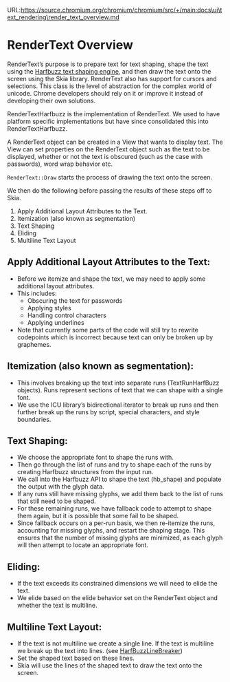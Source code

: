 URL:https://source.chromium.org/chromium/chromium/src/+/main:docs\ui\text_rendering\render_text_overview.md
# RenderText Overview

RenderText’s purpose is to prepare text for text shaping, shape the text using
the [Harfbuzz text shaping
engine](https://harfbuzz.github.io/what-is-harfbuzz.html), and then draw the
text onto the screen using the Skia library. RenderText also has support for
cursors and selections. This class is the level of abstraction for the complex
world of unicode. Chrome developers should rely on it or improve it instead of
developing their own solutions.

RenderTextHarfbuzz is the implementation of RenderText. We used to have platform
specific implementations but have since consolidated this into
RenderTextHarfbuzz.

A RenderText object can be created in a View that wants to display text. The
View can set properties on the RenderText object such as the text to be
displayed, whether or not the text is obscured (such as the case with
passwords), word wrap behavior etc.

`RenderText::Draw` starts the process of drawing the text onto the screen.

We then do the following before passing the results of these steps off to Skia.
1. Apply Additional Layout Attributes to the Text.
2. Itemization (also known as segmentation)
3. Text Shaping
4. Eliding
5. Multiline Text Layout


## Apply Additional Layout Attributes to the Text:
* Before we itemize and shape the text, we may need to apply some additional
  layout attributes.
* This includes:
    * Obscuring the text for passwords
    * Applying styles
    * Handling control characters
    * Applying underlines
* Note that currently some parts of the code will still try to rewrite
  codepoints which is incorrect because text can only be broken up by graphemes.

## Itemization (also known as segmentation):

* This involves breaking up the text into separate runs (TextRunHarfBuzz
  objects). Runs represent sections of text that we can shape with a single
  font.
* We use the ICU library’s bidirectional iterator to break up runs and then
  further break up the runs by script, special characters, and style boundaries.

## Text Shaping:

* We choose the appropriate font to shape the runs with.
* Then go through the list of runs and try to shape each of the runs by creating
  Harfbuzz structures from the input run.
* We call into the Harfbuzz API to shape the text (hb_shape) and populate the
  output with the glyph data.
* If any runs still have missing glyphs, we add them back to the list of runs
  that still need to be shaped.
* For these remaining runs, we have fallback code to attempt to shape them
  again, but it is possible that some fail to be shaped.
* Since fallback occurs on a per-run basis, we then re-itemize the runs,
  accounting for missing glyphs, and restart the shaping stage. This ensures
  that the number of missing glyphs are minimized, as each glyph will then
  attempt to locate an appropriate font.

## Eliding:
* If the text exceeds its constrained dimensions we will need to elide the text.
* We elide based on the elide behavior set on the RenderText object and whether
  the text is multiline.

## Multiline Text Layout:
* If the text is not multiline we create a single line. If the text is multiline
  we break up the text into lines. (see
  [HarfBuzzLineBreaker](https://source.chromium.org/chromium/chromium/src/+/main:ui/gfx/render_text_harfbuzz.cc;l=409;drc=adb945c5a0060e6024cb174f6027d13d7ff03058;bpv=1;bpt=1))
* Set the shaped text based on these lines.
* Skia will use the lines of the shaped text to draw the text onto the screen.
